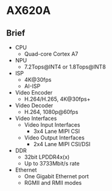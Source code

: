 # AX620A

## Brief

- CPU
    - Quad-core Cortex A7
- NPU
    - 7.2Tops@INT4 or 1.8Tops@INT8
- ISP
    - 4K@30fps
    - AI-ISP
- Video Encoder
    - H.264/H.265, 4K@30fps+
- Video Decoder
    - H.264, 1080p@60fps
- Video Interfaces
    - Video Input Interfaces
        - 3x4 Lane MIPI CSI
    - Video Output Interfaces
        - 2x4 Lane MIPI CSI/DSI
- DDR
    - 32bit LPDDR4x(x)
    - Up to 3733Mbit/s rate
- Ethernet
    - One Gigabit Ethernet port
    - RGMII and RMII modes
